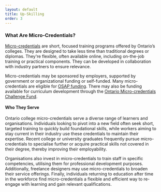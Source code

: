 ```yaml
---
layout: default
title: Up-Skilling
order: 3
--- 
```

<h3>
	What Are Micro-Credentials? 
</h3>
<p>
	<a href="https://www.ontario.ca/page/micro-credentials-ontarios-postsecondary-schools" target="_blank">Micro-credentials</a> are short, focused training programs offered by Ontario’s colleges. They are designed to take less time than traditional degrees or diplomas. They're flexible, often available online, including on-the-job training or practical components. They can be developed in collaboration with industry partners to ensure relevance. 
</p>
<p>
	Micro-credentials may be sponsored by employers, supported by government or organizational funding or self-funded. Many micro-credentials are eligible for <a href="https://www.ontario.ca/page/osap-ontario-student-assistance-program">OSAP funding</a>. There may also be funding available for curriculum development through the <a href="https://news.ontario.ca/en/release/1004681/ontario-supporting-more-industry-focused-training-programs" target="_blank">Ontario Micro-credentials Challenge Fund</a>.
</p>
<h4>
	Who They Serve
</h4>
<p>
	Ontario college micro-credentials serve a diverse range of learners and organisations. Individuals looking to pivot into a new field often seek short, targeted training to quickly build foundational skills, while workers aiming to stay current in their industry use these credentials to maintain their expertise. Recent college or university graduates frequently pursue micro-credentials to specialise further or acquire practical skills not covered in their degree, thereby improving their employability. 
</p>
<p>
	Organisations also invest in micro-credentials to train staff in specific competencies, utilising them for professional development purposes. Additionally, freelance designers may use micro-credentials to broaden their service offerings. Finally, individuals returning to education after time in the workforce find micro-credentials a flexible and efficient way to re-engage with learning and gain relevant qualifications. 
</p>
<!-- 
<h4>
	Links 
</h4>
<ul>
	<li><a href="https://news.ontario.ca/en/release/1004681/ontario-supporting-more-industry-focused-training-programs" target="_blank">Ontario Micro-credentials Challenge Fund</a>.</li>
	<li><a href="https://www.algonquincollege.com/microcredentials/">Algonquin Micro-Credentials</a> </li>
</ul>
Market our program to regional employers as a source of new knowledge for their teams. 
 -->